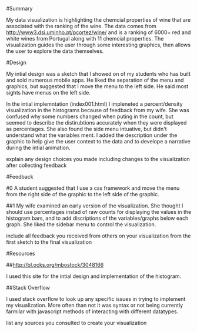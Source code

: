 #Summary

My data visualization is highlighting the chemcial properties of wine that are associated with the ranking of the wine.   The data comes from http://www3.dsi.uminho.pt/pcortez/wine/ and is a ranking of 6000+ red and white wines from Portugal along with 11 chemcial properties.   The visualization guides the user through some interesting graphics, then allows the user to explore the data themselves.  

#Design

My intial design was a sketch that I showed on of my students who has built and sold numerous mobile apps.  He liked the separation of the menu and graphics, but suggested that I move the menu to the left side.  He said most sights have menus on the left side.

In the intial implemntation (index001.html)  I impleneted a percent/density visualization in the histograms because of feedback from my wife.  She was confused why some numbers changed when puting in the count, but seemed to describe the distirubtions accurately when they were displayed as percentages.   She also found the side menu intuative, but didn't understand what the variables ment. I added the description under the graphic to help give the user context to the data and to develope a narrative during the intial animation.

explain any design choices you made including changes to the visualization after collecting feedback

#Feedback

#0
A student suggested that I use a css framework and move the menu from the right side of the graphic to the left side of the graphic. 

##1
My wife examined an early version of the visualization.  She thought I should use percentages instad of raw counts for displaying the values in the histogram bars, and to add discriptions of the variables/graphs below each graph.  She liked the sidebar menu to control the visualization.



include all feedback you received from others on your visualization from the first sketch to the final visualization

#Resources

##http://bl.ocks.org/mbostock/3048166

I used this site for the intial design and implementation of the histogram.

##Stack Overflow

I used stack overflow to look up any specific issues in trying to implement my visualization.   More often than not it was syntax or not being currently farmilar with javascript methods of interacting with different datatypes.  



list any sources you consulted to create your visualization

